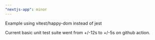 ```yaml
---
"nextjs-app": minor
---
```


Example using vitest/happy-dom instead of jest

Current basic unit test suite went from +/-12s to +/-5s on github action.
